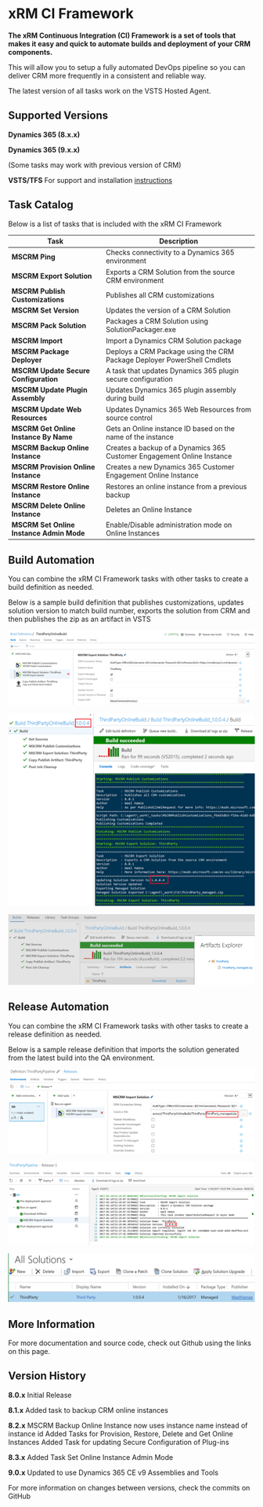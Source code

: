 # xRM CI Framework
**The xRM Continuous Integration (CI) Framework is a set of tools that makes it easy and quick to automate builds and deployment of your CRM components.**

This will allow you to setup a fully automated DevOps pipeline so you can deliver CRM more frequently in a consistent and reliable way.

The latest version of all tasks work on the VSTS Hosted Agent.

## Supported Versions

**Dynamics 365 (8.x.x)**

**Dynamics 365 (9.x.x)**

(Some tasks may work with previous version of CRM)

**VSTS/TFS** For support and installation [instructions](https://docs.microsoft.com/en-us/vsts/marketplace/get-tfs-extensions)

## Task Catalog

Below is a list of tasks that is included with the xRM CI Framework

| Task | Description |
| --- | --- |
| **MSCRM Ping** | Checks connectivity to a Dynamics 365 environment |
| **MSCRM Export Solution** | Exports a CRM Solution from the source CRM environment |
| **MSCRM Publish Customizations** | Publishes all CRM customizations |
| **MSCRM Set Version** | Updates the version of a CRM Solution |
| **MSCRM Pack Solution** | Packages a CRM Solution using SolutionPackager.exe |
| **MSCRM Import** | Import a Dynamics CRM Solution package |
| **MSCRM Package Deployer** | Deploys a CRM Package using the CRM Package Deployer PowerShell Cmdlets |
| **MSCRM Update Secure Configuration** | A task that updates Dynamics 365 plugin secure configuration |
| **MSCRM Update Plugin Assembly** | Updates Dynamics 365 plugin assembly during build |
| **MSCRM Update Web Resources** | Updates Dynamics 365 Web Resources from source control |
| **MSCRM Get Online Instance By Name** | Gets an Online instance ID based on the name of the instance |
| **MSCRM Backup Online Instance** | Creates a backup of a Dynamics 365 Customer Engagement Online Instance |
| **MSCRM Provision Online Instance** | Creates a new Dynamics 365 Customer Engagement Online Instance |
| **MSCRM Restore Online Instance** | Restores an online instance from a previous backup |
| **MSCRM Delete Online Instance** | Deletes an Online Instance |
| **MSCRM Set Online Instance Admin Mode** | Enable/Disable administration mode on Online Instances |

## Build Automation

You can combine the xRM CI Framework tasks with other tasks to create a build definition as needed.

Below is a sample build definition that publishes customizations, updates solution version to match build number, exports the solution from CRM and then publishes the zip as an artifact in VSTS

![Build Definition](Images/OnlineBuildDefinition.png)

![Build Console](Images/OnlineBuildConsole.png)

![Build Artifacts](Images/OnlineBuildArtifacts.png)

## Release Automation

You can combine the xRM CI Framework tasks with other tasks to create a release definition as needed.

Below is a sample release definition that imports the solution generated from the latest build into the QA environment.

![Release Definition](Images/ThirdPartyReleaseDefinition.png)

![Release Logs](Images/ThirdPartyReleaseLogs.png)

![Solution Imported](Images/ThirdPartySolutionImported.png)

## More Information

For more documentation and source code, check out Github using the links on this page.

## Version History

**8.0.x**
Initial Release

**8.1.x**
Added task to backup CRM online instances

**8.2.x**
MSCRM Backup Online Instance now uses instance name instead of instance id
Added Tasks for Provision, Restore, Delete and Get Online Instances
Added Task for updating Secure Configuration of Plug-ins

**8.3.x**
Added Task Set Online Instance Admin Mode

**9.0.x**
Updated to use Dynamics 365 CE v9 Assemblies and Tools

For more information on changes between versions, check the commits on GitHub
